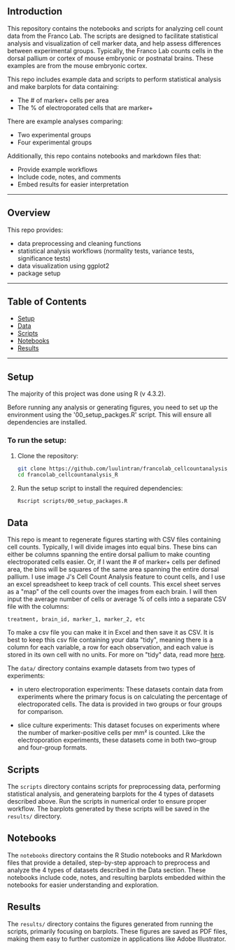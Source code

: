 ## Introduction
This repository contains the notebooks and scripts for analyzing cell count data from the Franco Lab. The scripts are designed to facilitate statistical analysis and visualization of cell marker data, and help assess differences between experimental groups. Typically, the Franco Lab counts cells in the dorsal pallium or cortex of mouse embryonic or postnatal brains. These examples are from the mouse embryonic cortex.

This repo includes example data and scripts to perform statistical analysis and make barplots for data containing:
* The # of marker+ cells per area
* The % of electroporated cells that are marker+

There are example analyses comparing:
* Two experimental groups
* Four experimental groups

Additionally, this repo contains notebooks and markdown files that:
* Provide example workflows
* Include code, notes, and comments
* Embed results for easier interpretation

---

## Overview
This repo provides: 
* data preprocessing and cleaning functions
* statistical analysis workflows (normality tests, variance tests, significance tests)
* data visualization using ggplot2
* package setup
---

## Table of Contents

- [Setup](#setup)
- [Data](#data)
- [Scripts](#scripts)
- [Notebooks](#notebooks)
- [Results](#results)

---

## Setup
The majority of this project was done using R (v 4.3.2).

Before running any analysis or generating figures, you need to set up the environment using the '00_setup_packges.R' script. This will ensure all dependencies are installed.

### To run the setup:

1. Clone the repository:
   ```bash
   git clone https://github.com/luulintran/francolab_cellcountanalysis_R.git
   cd francolab_cellcountanalysis_R
   ```

2. Run the setup script to install the required dependencies:
    ```
    Rscript scripts/00_setup_packages.R
    ```

## Data

This repo is meant to regenerate figures starting with CSV files containing cell counts. Typically, I will divide images into equal bins. These bins can either be columns spanning the entire dorsal pallium to make counting electroporated cells easier. Or, if I want the # of marker+ cells per defined area, the bins will be squares of the same area spanning the entire dorsal pallium. I use image J's Cell Count Analysis feature to count cells, and I use an excel spreadsheet to keep track of cell counts. This excel sheet serves as a "map" of the cell counts over the images from each brain. I will then input the average number of cells or average % of cells into a separate CSV file with the columns:  

`treatment, brain_id, marker_1, marker_2, etc`

To make a csv file you can make it in Excel and then save it as CSV. It is best to keep this csv file containing your data "tidy", meaning there is a column for each variable, a row for each observation, and each value is stored in its own cell with no units. For more on "tidy" data, read more [here](https://r4ds.had.co.nz/tidy-data.html).  

The `data/` directory contains example datasets from two types of experiments:  
* in utero electroporation experiments: These datasets contain data from experiments where the primary focus is on calculating the percentage of electroporated cells. The data is provided in two groups or four groups for comparison.  

* slice culture experiments: This dataset focuses on experiments where the number of marker-positive cells per mm² is counted. Like the electroporation experiments, these datasets come in both two-group and four-group formats.

## Scripts

The `scripts` directory contains scripts for preprocessing data, performing statistical analysis, and generateing barplots for the 4 types of datasets described above. Run the scripts in numerical order to ensure proper workflow. The barplots generated by these scripts will be saved in the `results/` directory.

## Notebooks

The `notebooks` directory contains the R Studio notebooks and R Markdown files that provide a detailed, step-by-step approach to preprocess and analyze the 4 types of datasets described in the Data section. These notebooks include code, notes, and resulting barplots embedded within the notebooks for easier understanding and exploration. 

## Results

The `results/` directory contains the figures generated from running the scripts, primarily focusing on barplots. These figures are saved as PDF files, making them easy to further customize in applications like Adobe Illustrator.